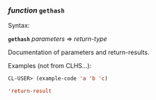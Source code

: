### <em>function</em> <strong>`gethash`</strong>

Syntax:

<strong>`gethash`</strong> <em>parameters</em> => <em>return-type</em>

Documentation of parameters and return-results.

Examples (not from CLHS...):

```lisp
CL-USER> (example-code 'a 'b 'c)

'return-result
```
